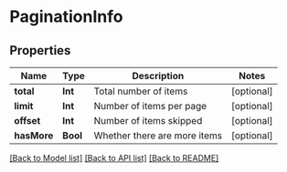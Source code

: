 # PaginationInfo

## Properties
Name | Type | Description | Notes
------------ | ------------- | ------------- | -------------
**total** | **Int** | Total number of items | [optional]
**limit** | **Int** | Number of items per page | [optional]
**offset** | **Int** | Number of items skipped | [optional]
**hasMore** | **Bool** | Whether there are more items | [optional]

[[Back to Model list]](../README.md#documentation-for-models) [[Back to API list]](../README.md#documentation-for-api-endpoints) [[Back to README]](../README.md)
